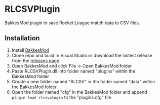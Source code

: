 # RLCSVPlugin
BakkesMod plugin to save Rocket League match data to CSV files.

## Installation
1. Install [BakkesMod](http://www.bakkesmod.com/)
2. Clone repo and build in Visual Studio or download the lastest release from the [releases page](https://github.com/evansloan/RLCSVPlugin/releases)
3. Open BakkesMod and click File -> Open BakkesMod folder
4. Paste RLCSVPlugin.dll into folder named "plugins" within the BakkesMod folder
5. Create a new folder named "RLCSV" in the folder named "data" within the BakkesMod folder
6. Open the folder named "cfg" in the BakkesMod folder and append `plugin load rlcsvplugin` to the "plugins.cfg" file

